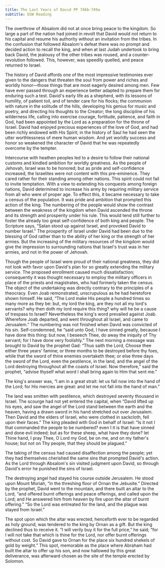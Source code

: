 ```yaml
---
title: The Last Years of David PP 746b-749a
subtitle: EGW Reading
---
```


The overthrow of Absalom did not at once bring peace to the kingdom. So large a part of the nation had joined in revolt that David would not return to his capital and resume his authority without an invitation from the tribes. In the confusion that followed Absalom's defeat there was no prompt and decided action to recall the king, and when at last Judah undertook to bring back David, the jealousy of the other tribes was roused, and a counter-revolution followed. This, however, was speedily quelled, and peace returned to Israel.

The history of David affords one of the most impressive testimonies ever given to the dangers that threaten the soul from power and riches and worldly honor—those things that are most eagerly desired among men. Few have ever passed through an experience better adapted to prepare them for enduring such a test. David's early life as a shepherd, with its lessons of humility, of patient toil, and of tender care for his flocks; the communion with nature in the solitude of the hills, developing his genius for music and poetry, and directing his thoughts to the Creator; the long discipline of his wilderness life, calling into exercise courage, fortitude, patience, and faith in God, had been appointed by the Lord as a preparation for the throne of Israel. David had enjoyed precious experiences of the love of God, and had been richly endowed with His Spirit; in the history of Saul he had seen the utter worthlessness of mere human wisdom. And yet worldly success and honor so weakened the character of David that he was repeatedly overcome by the tempter.

Intercourse with heathen peoples led to a desire to follow their national customs and kindled ambition for worldly greatness. As the people of Jehovah, Israel was to be honored; but as pride and self-confidence increased, the Israelites were not content with this pre-eminence. They cared rather for their standing among other nations. This spirit could not fail to invite temptation. With a view to extending his conquests among foreign nations, David determined to increase his army by requiring military service from all who were of proper age. To effect this, it became necessary to take a census of the population. It was pride and ambition that prompted this action of the king. The numbering of the people would show the contrast between the weakness of the kingdom when David ascended the throne and its strength and prosperity under his rule. This would tend still further to foster the already too great self-confidence of both king and people. The Scripture says, “Satan stood up against Israel, and provoked David to number Israel.” The prosperity of Israel under David had been due to the blessing of God rather than to the ability of her king or the strength of her armies. But the increasing of the military resources of the kingdom would give the impression to surrounding nations that Israel's trust was in her armies, and not in the power of Jehovah.

Though the people of Israel were proud of their national greatness, they did not look with favor upon David's plan for so greatly extending the military service. The proposed enrollment caused much dissatisfaction; consequently it was thought necessary to employ the military officers in place of the priests and magistrates, who had formerly taken the census. The object of the undertaking was directly contrary to the principles of a theocracy. Even Joab remonstrated, unscrupulous as he had heretofore shown himself. He said, “The Lord make His people a hundred times so many more as they be: but, my lord the king, are they not all my lord's servants? why then doth my lord require this thing? why will he be a cause of trespass to Israel? Nevertheless the king's word prevailed against Joab. Wherefore Joab departed, and went throughout all Israel, and came to Jerusalem.” The numbering was not finished when David was convicted of his sin. Self-condemned, he “said unto God, I have sinned greatly, because I have done this thing: but now, I beseech Thee, do away the iniquity of Thy servant; for I have done very foolishly.” The next morning a message was brought to David by the prophet Gad: “Thus saith the Lord, Choose thee either three years’ famine; or three months to be destroyed before thy foes, while that the sword of thine enemies overtaketh thee; or else three days the sword of the Lord, even the pestilence, in the land, and the angel of the Lord destroying throughout all the coasts of Israel. Now therefore,” said the prophet, “advise thyself what word I shall bring again to Him that sent me.”

The king's answer was, “I am in a great strait: let us fall now into the hand of the Lord; for His mercies are great: and let me not fall into the hand of man.”

The land was smitten with pestilence, which destroyed seventy thousand in Israel. The scourge had not yet entered the capital, when “David lifted up his eyes, and saw the angel of the Lord stand between the earth and the heaven, having a drawn sword in his hand stretched out over Jerusalem. Then David and the elders of Israel, who were clothed in sackcloth, fell upon their faces.” The king pleaded with God in behalf of Israel: “Is it not I that commanded the people to be numbered? even I it is that have sinned and done evil indeed; but as for these sheep, what have they done? let Thine hand, I pray Thee, O Lord my God, be on me, and on my father's house; but not on Thy people, that they should be plagued.”

The taking of the census had caused disaffection among the people; yet they had themselves cherished the same sins that prompted David's action. As the Lord through Absalom's sin visited judgment upon David, so through David's error he punished the sins of Israel.

The destroying angel had stayed his course outside Jerusalem. He stood upon Mount Moriah, “in the threshing floor of Ornan the Jebusite.” Directed by the prophet, David went to the mountain, and there built an altar to the Lord, “and offered burnt offerings and peace offerings, and called upon the Lord; and He answered him from heaven by fire upon the altar of burnt offering.” “So the Lord was entreated for the land, and the plague was stayed from Israel.”

The spot upon which the altar was erected, henceforth ever to be regarded as holy ground, was tendered to the king by Ornan as a gift. But the king declined thus to receive it. “I will verily buy it for the full price,” he said; “for I will not take that which is thine for the Lord, nor offer burnt offerings without cost. So David gave to Ornan for the place six hundred shekels of gold by weight.” This spot, memorable as the place where Abraham had built the altar to offer up his son, and now hallowed by this great deliverance, was afterward chosen as the site of the temple erected by Solomon.